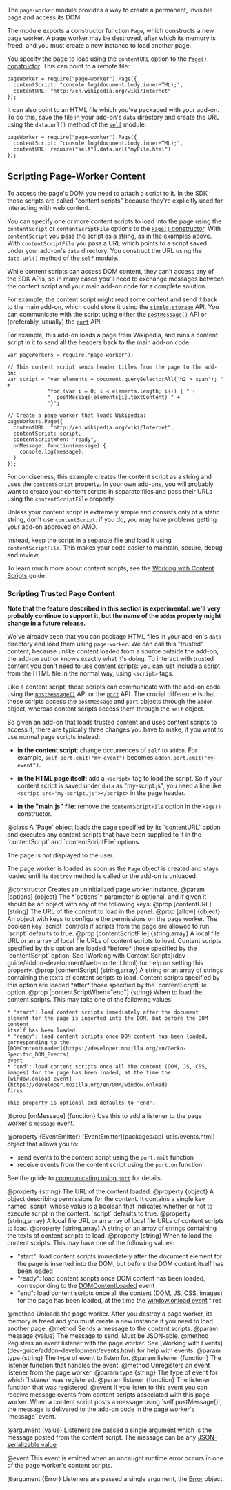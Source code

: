 <!-- This Source Code Form is subject to the terms of the Mozilla Public
   - License, v. 2.0. If a copy of the MPL was not distributed with this
   - file, You can obtain one at http://mozilla.org/MPL/2.0/. -->

<!-- contributed by Felipe Gomes [felipc@gmail.com] -->

The `page-worker` module provides a way to create a permanent, invisible page
and access its DOM.

The module exports a constructor function `Page`, which constructs a new page
worker.  A page worker may be destroyed, after which its memory is freed, and
you must create a new instance to load another page.

You specify the page to load using the `contentURL` option to the
[`Page()` constructor](packages/addon-kit/page-worker.html#Page(options)).
This can point to a remote file:

    pageWorker = require("page-worker").Page({
      contentScript: "console.log(document.body.innerHTML);",
      contentURL: "http://en.wikipedia.org/wiki/Internet"
    });

It can also point to an HTML file which you've packaged with your add-on.
To do this, save the file in your add-on's `data` directory and create the
URL using the `data.url()` method of the
[`self`](packages/addon-kit/self.html) module:

    pageWorker = require("page-worker").Page({
      contentScript: "console.log(document.body.innerHTML);",
      contentURL: require("self").data.url("myFile.html")
    });

## Scripting Page-Worker Content ##

To access the page's DOM you need to attach a script to it. In the SDK these
scripts are called "content scripts" because they're explicitly used for
interacting with web content.

You can specify one or more content scripts to load into the page using the
`contentScript` or `contentScriptFile` options to the
[`Page()` constructor](packages/addon-kit/page-worker.html#Page(options)).
With `contentScript` you pass the script as a string, as in the examples
above. With `contentScriptFile` you pass a URL which points to a script
saved under your add-on's `data` directory. You construct the URL using
the `data.url()` method of the
[`self`](packages/addon-kit/self.html) module.

While content scripts can access DOM content, they can't access any of the SDK
APIs, so in many cases you'll need to exchange messages between the content
script and your main add-on code for a complete solution.

For example, the content script might read some content and send it back to
the main add-on, which could store it using the
[`simple-storage`](packages/addon-kit/simple-storage.html) API. You can
communicate with the script using either the
[`postMessage()`](dev-guide/addon-development/content-scripts/using-postmessage.html)
API or (preferably, usually) the
[`port`](dev-guide/addon-development/content-scripts/using-port.html) API.

For example, this add-on loads a page from Wikipedia, and runs a content script
in it to send all the headers back to the main add-on code:

    var pageWorkers = require("page-worker");

    // This content script sends header titles from the page to the add-on:
    var script = "var elements = document.querySelectorAll('h2 > span'); " +
                 "for (var i = 0; i < elements.length; i++) { " +
                 "  postMessage(elements[i].textContent) " +
                 "}";

    // Create a page worker that loads Wikipedia:
    pageWorkers.Page({
      contentURL: "http://en.wikipedia.org/wiki/Internet",
      contentScript: script,
      contentScriptWhen: "ready",
      onMessage: function(message) {
        console.log(message);
      }
    });

For conciseness, this example creates the content script as a string and uses
the `contentScript` property. In your own add-ons, you will probably want to
create your content scripts in separate files and pass their URLs using the
`contentScriptFile` property.

<div class="warning">
<p>Unless your content script is extremely simple and consists only of a
static string, don't use <code>contentScript</code>: if you do, you may
have problems getting your add-on approved on AMO.</p>
<p>Instead, keep the script in a separate file and load it using
<code>contentScriptFile</code>. This makes your code easier to maintain,
secure, debug and review.</p>
</div>

To learn much more about content scripts, see the
[Working with Content Scripts](dev-guide/addon-development/web-content.html)
guide.

<div class="experimental">
<h3>Scripting Trusted Page Content</h3>

**Note that the feature described in this section is experimental: we'll
very probably continue to support it, but the name of the `addon`
property might change in a future release.**

We've already seen that you can package HTML files in your add-on's `data`
directory and load them using `page-worker`. We can call this "trusted"
content, because unlike content loaded from a source outside the
add-on, the add-on author knows exactly what it's doing. To
interact with trusted content you don't need to use content scripts:
you can just include a script from the HTML file in the normal way, using
`<script>` tags.

Like a content script, these scripts can communicate with the add-on code
using the
[`postMessage()`](dev-guide/addon-development/content-scripts/using-postmessage.html)
API or the
[`port`](dev-guide/addon-development/content-scripts/using-port.html) API.
The crucial difference is that these scripts access the `postMessage`
and `port` objects through the `addon` object, whereas content scripts
access them through the `self` object.

So given an add-on that loads trusted content and uses content scripts
to access it, there are typically three changes you have to make, if you
want to use normal page scripts instead:

* **in the content script**: change occurrences of `self` to `addon`.
For example, `self.port.emit("my-event")` becomes
`addon.port.emit("my-event")`.

* **in the HTML page itself**: add a `<script>` tag to load the script. So
if your content script is saved under `data` as "my-script.js", you need
a line like `<script src="my-script.js"></script>` in the page header.

* **in the "main.js" file**: remove the `contentScriptFile` option in
the `Page()` constructor.

</div>

<api name="Page">
@class
A `Page` object loads the page specified by its `contentURL` option and
executes any content scripts that have been supplied to it in the
`contentScript` and `contentScriptFile` options.

The page is not displayed to the user.

The page worker is loaded as soon as the `Page` object is created and stays
loaded until its `destroy` method is called or the add-on is unloaded.

<api name="Page">
@constructor
  Creates an uninitialized page worker instance.
@param [options] {object}
  The *`options`* parameter is optional, and if given it should be an object
  with any of the following keys:
  @prop [contentURL] {string}
    The URL of the content to load in the panel.
  @prop [allow] {object}
    An object with keys to configure the permissions on the page worker. The
    boolean key `script` controls if scripts from the page are allowed to run.
    `script` defaults to true.
  @prop [contentScriptFile] {string,array}
    A local file URL or an array of local file URLs of content scripts to load.
    Content scripts specified by this option are loaded *before* those specified
    by the `contentScript` option.  See
    [Working with Content Scripts](dev-guide/addon-development/web-content.html)
    for help on setting this property.
  @prop [contentScript] {string,array}
    A string or an array of strings containing the texts of content scripts to
    load.  Content scripts specified by this option are loaded *after* those
    specified by the `contentScriptFile` option.
  @prop [contentScriptWhen="end"] {string}
    When to load the content scripts. This may take one of the following
    values:

    * "start": load content scripts immediately after the document
    element for the page is inserted into the DOM, but before the DOM content
    itself has been loaded
    * "ready": load content scripts once DOM content has been loaded,
    corresponding to the
    [DOMContentLoaded](https://developer.mozilla.org/en/Gecko-Specific_DOM_Events)
    event
    * "end": load content scripts once all the content (DOM, JS, CSS,
    images) for the page has been loaded, at the time the
    [window.onload event](https://developer.mozilla.org/en/DOM/window.onload)
    fires

    This property is optional and defaults to "end".

  @prop [onMessage] {function}
    Use this to add a listener to the page worker's `message` event.
</api>

<api name="port">
@property {EventEmitter}
[EventEmitter](packages/api-utils/events.html) object that allows you to:

* send events to the content script using the `port.emit` function
* receive events from the content script using the `port.on` function

See the guide to
<a href="dev-guide/addon-development/content-scripts/using-port.html">
communicating using <code>port</code></a> for details.
</api>

<api name="contentURL">
@property {string}
The URL of the content loaded.
</api>

<api name="allow">
@property {object}
  A object describing permissions for the content.  It contains a single key
  named `script` whose value is a boolean that indicates whether or not to
  execute script in the content.  `script` defaults to true.
</api>

<api name="contentScriptFile">
@property {string,array}
A local file URL or an array of local file URLs of content scripts to load.
</api>

<api name="contentScript">
@property {string,array}
A string or an array of strings containing the texts of content scripts to
load.
</api>

<api name="contentScriptWhen">
@property {string}
  When to load the content scripts. This may have one of the following
  values:

  * "start": load content scripts immediately after the document
  element for the page is inserted into the DOM, but before the DOM content
  itself has been loaded
  * "ready": load content scripts once DOM content has been loaded,
  corresponding to the
  [DOMContentLoaded](https://developer.mozilla.org/en/Gecko-Specific_DOM_Events)
  event
  * "end": load content scripts once all the content (DOM, JS, CSS,
  images) for the page has been loaded, at the time the
  [window.onload event](https://developer.mozilla.org/en/DOM/window.onload)
  fires

</api>

<api name="destroy">
@method
Unloads the page worker. After you destroy a page worker, its memory is freed
and you must create a new instance if you need to load another page.
</api>

<api name="postMessage">
@method
Sends a message to the content scripts.
@param message {value}
The message to send.  Must be JSON-able.
</api>

<api name="on">
@method
Registers an event listener with the page worker.  See
[Working with Events](dev-guide/addon-development/events.html) for help with
events.
@param type {string}
The type of event to listen for.
@param listener {function}
The listener function that handles the event.
</api>

<api name="removeListener">
@method
Unregisters an event listener from the page worker.
@param type {string}
The type of event for which `listener` was registered.
@param listener {function}
The listener function that was registered.
</api>

<api name="message">
@event
If you listen to this event you can receive message events from content
scripts associated with this page worker. When a content script posts a
message using `self.postMessage()`, the message is delivered to the add-on
code in the page worker's `message` event.

@argument {value}
Listeners are passed a single argument which is the message posted
from the content script. The message can be any
<a href = "dev-guide/addon-development/content-scripts/using-port.html#json_serializable">JSON-serializable value</a>
</api>

<api name="error">
@event
This event is emitted when an uncaught runtime error occurs in one of the
page worker's content scripts.

@argument {Error}
Listeners are passed a single argument, the
[Error](https://developer.mozilla.org/en/JavaScript/Reference/Global_Objects/Error)
object.
</api>

</api>
